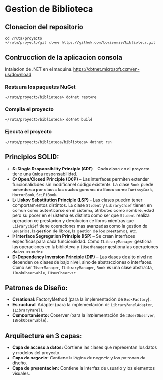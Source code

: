 # Gestion de Biblioteca

## Clonacion del repositorio

```
cd /ruta/proyecto
~/ruta/proyecto/git clone https://github.com/borisumss/biblioteca.git
```

## Contrucction de la aplicacion consola
Intalacion de .NET en el maquina.
https://dotnet.microsoft.com/en-us/download

### Restaura los paquetes NuGet

```
~/ruta/proyecto/biblioteca> dotnet restore
```

### Compila el proyecto

```
~/ruta/proyecto/biblioteca> dotnet build
```

### Ejecuta el proyecto

```
~/ruta/proyecto/biblioteca/biblioteca> dotnet run
```

## Principios SOLID:

- **S: Single Responsibility Principle (SRP)** – Cada clase en el proyecto tiene una única responsabilidad.
- **O: Open/Closed Principle (OCP)** – Las interfaces permiten extender funcionalidades sin modificar el código existente. La clase `Book` puede extenderse por clases las cuales generos de libros como `FantasyBook`, `HorrorBook`, `SciFiBook`.
- **L: Liskov Substitution Principle (LSP)** – Las clases pueden tener comportamientos distintos. La clase `Student` y `LibraryChief` tienen en comun como autenticarse en el sistema, atributos como nombre, edad pero su poder en el sistema es distinto como ser que `Student` realiza operacion de prestacion y devolucion de libros mientras que `LibraryChief` tiene operaciones mas avanzadas como la gestion de usuarios, la gestion de libros, la gestion de los prestamos, etc. 
- **I: Interface Segregation Principle (ISP)** – Se crean interfaces específicas para cada funcionalidad. Como `ILibraryManager` gestiona las operaciones en la biblioteca y `IUserManager` gestiona las operaciones de los usuarios.
- **D: Dependency Inversion Principle (DIP)** – Las clases de alto nivel no dependen de clases de bajo nivel, sino de abstracciones o interfaces. Como ser `IUserManager`, `ILibraryManager`, `Book` es una clase abstracta, `IBookObservable`, `IUserObserver`.

## Patrones de Diseño:

- **Creational:** FactoryMethod (para la implementación de `BookFactory`).
- **Estructural:** Adapter (para la implementación de `LibraryPanelAdapter`, `ILibraryPanel`).
- **Comportamiento:** Observer (para la implementación de `IUserObserver`, `IBookObservable`).
## Arquitectura en 3 capas:

- **Capa de acceso a datos:** Contiene las clases que representan los datos y modelos del proyecto.
- **Capa de negocio:** Contiene la lógica de negocio y los patrones de diseño.
- **Capa de presentación:** Contiene la interfaz de usuario y los elementos visuales.
